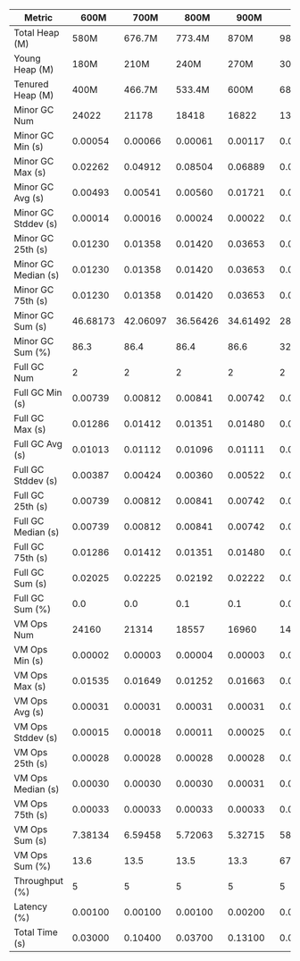 | Metric | 600M | 700M | 800M | 900M | 1GB | 2GB | 4GB | 8GB |
|------|----|----|----|----|---|---|---|---|
| Total Heap (M) | 580M | 676.7M | 773.4M | 870M | 989.9M | 1998.1M | 4046.1M | 8142.1M |
| Young Heap (M) | 180M | 210M | 240M | 270M | 307.2M | 449.3M | 449.3M | 449.3M |
| Tenured Heap (M) | 400M | 466.7M | 533.4M | 600M | 682.7M | 1548.8M | 3596.8M | 7692.8M |
| Minor GC Num | 24022 | 21178 | 18418 | 16822 | 13904 | 8658 | 9227 | 8691 |
| Minor GC Min (s) | 0.00054 | 0.00066 | 0.00061 | 0.00117 | 0.00101 | 0.00186 | 0.00284 | 0.00543 |
| Minor GC Max (s) | 0.02262 | 0.04912 | 0.08504 | 0.06889 | 0.05435 | 0.06590 | 0.01819 | 0.03153 |
| Minor GC Avg (s) | 0.00493 | 0.00541 | 0.00560 | 0.01721 | 0.00757 | 0.01206 | 0.01101 | 0.01429 |
| Minor GC Stddev (s) | 0.00014 | 0.00016 | 0.00024 | 0.00022 | 0.00021 | 0.00035 | 0.00045 | 0.00162 |
| Minor GC 25th (s) | 0.01230 | 0.01358 | 0.01420 | 0.03653 | 0.01530 | 0.02816 | 0.01819 | 0.01645 |
| Minor GC Median (s) | 0.01230 | 0.01358 | 0.01420 | 0.03653 | 0.01530 | 0.02816 | 0.01819 | 0.01645 |
| Minor GC 75th (s) | 0.01230 | 0.01358 | 0.01420 | 0.03653 | 0.01530 | 0.02816 | 0.01819 | 0.01645 |
| Minor GC Sum (s) | 46.68173 | 42.06097 | 36.56426 | 34.61492 | 28.43095 | 23.80540 | 49.18330 | 94.23735 |
| Minor GC Sum (%) | 86.3 | 86.4 | 86.4 | 86.6 | 32.6 | 86.0 | 93.6 | 96.8 |
| Full GC Num | 2 | 2 | 2 | 2 | 2 | 2 | 2 | 2 |
| Full GC Min (s) | 0.00739 | 0.00812 | 0.00841 | 0.00742 | 0.00739 | 0.00865 | 0.01073 | 0.01338 |
| Full GC Max (s) | 0.01286 | 0.01412 | 0.01351 | 0.01480 | 0.01360 | 0.01692 | 0.02678 | 0.04061 |
| Full GC Avg (s) | 0.01013 | 0.01112 | 0.01096 | 0.01111 | 0.01050 | 0.01278 | 0.01875 | 0.02699 |
| Full GC Stddev (s) | 0.00387 | 0.00424 | 0.00360 | 0.00522 | 0.00439 | 0.00585 | 0.01135 | 0.01926 |
| Full GC 25th (s) | 0.00739 | 0.00812 | 0.00841 | 0.00742 | 0.00739 | 0.00865 | 0.01073 | 0.01338 |
| Full GC Median (s) | 0.00739 | 0.00812 | 0.00841 | 0.00742 | 0.00739 | 0.00865 | 0.01073 | 0.01338 |
| Full GC 75th (s) | 0.01286 | 0.01412 | 0.01351 | 0.01480 | 0.01360 | 0.01692 | 0.02678 | 0.04061 |
| Full GC Sum (s) | 0.02025 | 0.02225 | 0.02192 | 0.02222 | 0.02100 | 0.02557 | 0.03750 | 0.05399 |
| Full GC Sum (%) | 0.0 | 0.0 | 0.1 | 0.1 | 0.0 | 0.1 | 0.1 | 0.1 |
| VM Ops Num | 24160 | 21314 | 18557 | 16960 | 14044 | 8799 | 9374 | 8833 |
| VM Ops Min (s) | 0.00002 | 0.00003 | 0.00004 | 0.00003 | 0.00002 | 0.00003 | 0.00004 | 0.00003 |
| VM Ops Max (s) | 0.01535 | 0.01649 | 0.01252 | 0.01663 | 0.05236 | 0.03903 | 0.04340 | 0.01163 |
| VM Ops Avg (s) | 0.00031 | 0.00031 | 0.00031 | 0.00031 | 0.00418 | 0.00044 | 0.00035 | 0.00034 |
| VM Ops Stddev (s) | 0.00015 | 0.00018 | 0.00011 | 0.00025 | 0.00529 | 0.00107 | 0.00050 | 0.00013 |
| VM Ops 25th (s) | 0.00028 | 0.00028 | 0.00028 | 0.00028 | 0.00039 | 0.00033 | 0.00032 | 0.00031 |
| VM Ops Median (s) | 0.00030 | 0.00030 | 0.00030 | 0.00031 | 0.00188 | 0.00036 | 0.00034 | 0.00034 |
| VM Ops 75th (s) | 0.00033 | 0.00033 | 0.00033 | 0.00033 | 0.00644 | 0.00040 | 0.00037 | 0.00037 |
| VM Ops Sum (s) | 7.38134 | 6.59458 | 5.72063 | 5.32715 | 58.75697 | 3.84677 | 3.31925 | 3.01892 |
| VM Ops Sum (%) | 13.6 | 13.5 | 13.5 | 13.3 | 67.4 | 13.9 | 6.3 | 3.1 |
| Throughput (%) | 5 | 5 | 5 | 5 | 5 | 5 | 5 | 5 |
| Latency (%) | 0.00100 | 0.00100 | 0.00100 | 0.00200 | 0.00200 | 0.00200 | 0.00400 | 0.00500 |
| Total Time (s) | 0.03000 | 0.10400 | 0.03700 | 0.13100 | 0.09300 | 0.12700 | 0.11700 | 0.10600 |
